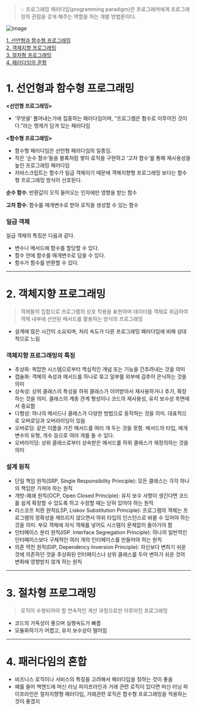 
>💡 프로그래밍 패러다임(programming paradigm)은 프로그래머에게 프로그래밍의 관점을 갖게 해주는 역할을 하는 개발 방법론이다.
>

![image](https://user-images.githubusercontent.com/72758925/233765216-bd510bc7-bc9d-45c8-9301-d03bb9432f74.png)

[1. 선언형과 함수형 프로그래밍](#1-선언형과-함수형-프로그래밍)\
[2. 객체지향 프로그래밍](#2-객체지향-프로그래밍)\
[3. 절차형 프로그래밍](#3-절차형-프로그래밍)\
[4. 패러다임의 혼합](#4-패러다임의-혼합)

# 1. 선언형과 함수형 프로그래밍

**<선언형 프로그래밍>**

- ‘무엇을’ 풀어내는가에 집중하는 패러다임이며, “프로그램은 함수로 이루어진 것이다.”라는 명제가 담겨 있는 패러다임

**<함수형 프로그래밍>**

- 함수형 패러다임은 선언형 패러다임의 일종임.
- 작은 ‘순수 함수’들을 블록처럼 쌓아 로직을 구현하고 ‘고차 함수’를 통해 재사용성을 높인 프로그래밍 패러다임
- 자바스크립트는 함수가 일급 객체이기 때문에 객체지향형 프로그래밍 보다는 함수형 프로그래밍 방식이 선호된다.

**순수 함수**: 반환값이 오직 들어오는 인자에만 영향을 받는 함수

**고차 함수**: 함수를 매개변수로 받아 로직을 생성할 수 있는 함수

### 일급 객체

일급 객체의 특징은 다음과 같다.

- 변수나 메서드에 함수를 할당할 수 있다.
- 함수 안에 함수를 매개변수로 담을 수 있다.
- 함수가 함수를 반환할 수 있다.

---

# 2. 객체지향 프로그래밍

>객체들의 집합으로 프로그램의 상호 작용을 표현하며 데이터를 객체로 취급하여 객체 내부에 선언된 메서드를 활용하는 방식의 프로그래밍
>

- 설계에 많은 시간이 소요되며, 처리 속도가 다른 프로그래밍 패러다임에 비해 상대적으로 느림

### 객체지향 프로그래밍의 특징

- 추상화: 복잡한 시스템으로부터 핵심적인 개념 또는 기능을 간추려내는 것을 의미
- 캡슐화: 객체의 속성과 메서드를 하나로 묶고 일부를 외부에 감추어 은닉하는 것을 의미
- 상속성: 상위 클래스의 특성을 하위 클래스가 이어받아서 재사용하거나 추가, 확장하는 것을 의미. 클래스의 계층 관계 형성이나 코드의 재사용성, 유지 보수성 측면에서 중요함
- 다형성: 하나의 메서드나 클래스가 다양한 방법으로 동작하는 것을 의미. 대표적으로 오버로딩과 오버라이딩이 있음
- 오버로딩: 같은 이름을 가진 메서드를 여러 개 두는 것을 뜻함. 메서드의 타입, 매개변수의 유형, 개수 등으로 여러 개를 둘 수 있다.
- 오버라이딩: 상위 클래스로부터 상속받은 메서드를 하위 클래스가 재정의하는 것을 의미

### 설계 원칙

- 단일 책임 원칙(SRP, Single Responsibility Principle): 모든 클래스는 각각 하나의 책임만 가져야 하는 원칙
- 개방-폐쇄 원칙(OCP, Open Closed Principle): 유지 보수 사항이 생긴다면 코드를 쉽게 확장할 수 있도록 하고 수정할 때는 닫혀 있어야 하는 원칙
- 리스코프 치환 원칙(LSP, Liskov Substitution Principle): 프로그램의 객체는 프로그램의 정확성을 깨뜨리지 않으면서 하위 타입의 인스턴스로 바꿀 수 있어야 하는 것을 의미. 부모 객체에 자식 객체를 넣어도 시스템이 문제없이 돌아가야 함
- 인터페이스 분리 원칙(ISP. Interface Segregation Principle): 하나의 일반적인 인터페이스보다 구체적인 여러 개의 인터페이스를 만들어야 하는 원칙
- 의존 역전 원칙(DIP, Dependency Inversion Principle): 자신보다 변하기 쉬운 것에 의존하던 것을 추상화된 인터페이스나 상위 클래스를 두어 변하기 쉬운 것의 변화에 영향받지 않게 하는 원칙

---

# 3. 절차형 프로그래밍

> 로직이 수행되어야 할 연속적인 계산 과정으로만 이루어진 프로그래밍
> 
- 코드의 가독성이 좋으며 실행속도가 빠름
- 모듈화하기가 어렵고, 유지 보수성이 떨어짐

---

# 4. 패러다임의 혼합

- 비즈니스 로직이나 서비스의 특징을 고려해서 패러다임을 정하는 것이 좋음
- 예를 들어 백엔드에 머신 러닝 파이프라인과 거래 관련 로직이 있다면 머신 러닝 파이프라인은 절차지향형 패러다임, 거래관련 로직은 함수형 프로그래밍을 적용하는 것이 좋겠지